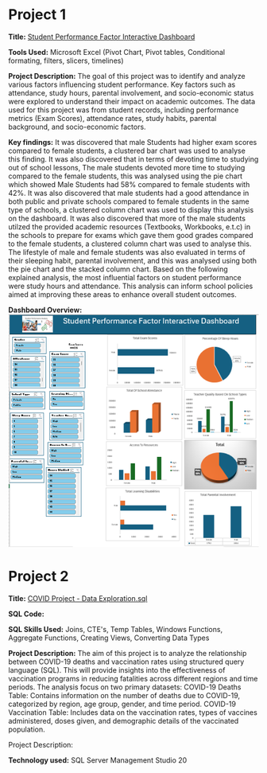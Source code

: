 # Project 1
 
**Title:** [Student Performance Factor Interactive Dashboard](https://github.com/Bimboly/Bimboly.github.io/blob/main/Student%20Performance%20Factors%20Dashboard.xlsx)
 
**Tools Used:** Microsoft Excel (Pivot Chart, Pivot tables, Conditional formating, filters, slicers, timelines)
 
**Project Description:** The goal of this project was to identify and analyze various factors influencing student performance. Key factors such as attendance, study hours, parental involvement, and socio-economic status were explored to understand their impact on academic outcomes. The data used for this project was from student records, including performance metrics (Exam Scores), attendance rates, study habits, parental background, and socio-economic factors. 
 
**Key findings:** It was discovered that male Students had higher exam scores compared to female students, a clustered bar chart was used to analyse this finding. It was also discovered that in terms of devoting time to studying out of school lessons, The male students devoted more time to studying compared to the female students, this was analysed using the pie chart which showed Male Students had 58% compared to female students with 42%. It was also discovered that male students had a good attendance in both public and private schools compared to female students in the same type of schools, a clustered column chart was used to display this analysis on the dashboard. It was also discovered that more of the male students utilzed the provided academic resources (Textbooks, Workbooks, e.t.c) in the schools to prepare for exams which gave them good grades compared to the female students, a clustered column chart was used to analyse this. The lifestyle of male and female students was also evaluated in terms of their sleeping habit, parental involvement, and this was analysed using both the pie chart and the stacked column chart. Based on the following explained analysis, the most influential factors on student performance were study hours and attendance. This analysis can inform school policies aimed at improving these areas to enhance overall student outcomes.
 
**Dashboard Overview:**
![Student](Student.png)



# Project 2
**Title:** [COVID Project - Data Exploration.sql](https://github.com/Bimboly/Bimboly.github.io/blob/main/COVID%20Project%20-%20Data%20Explorations.sql)
 
**SQL Code:** 
 
**SQL Skills Used:** Joins, CTE's, Temp Tables, Windows Functions, Aggregate Functions, Creating Views, Converting Data Types
 
**Project Description:** The aim of this project is to analyze the relationship between COVID-19 deaths and vaccination rates using structured query language (SQL). This will provide insights into the effectiveness of vaccination programs in reducing fatalities across different regions and time periods. The analysis focus on two primary datasets:
COVID-19 Deaths Table: Contains information on the number of deaths due to COVID-19, categorized by region, age group, gender, and time period.
COVID-19 Vaccination Table: Includes data on the vaccination rates, types of vaccines administered, doses given, and demographic details of the vaccinated population.
 
Project Description:
 
**Technology used:** SQL Server Management Studio 20
